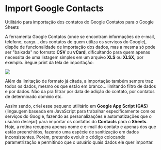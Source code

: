 # Import Google Contacts
Utilitário para importação dos contatos do Google Contatos para o Google Sheets

A ferramenta Google Contatos (onde se encontram informações de e-mail, telefone, cargo... dos contatos de quem utiliza os serviços do Google),
dispõe de funcionalidade de importação dos dados, mas a mesma só pode ser "baixada" no formato <b>CSV</b> ou <b>vCard</b>, dificultando para quem apenas necessita
de uma listagem simples em um arquivo <b>XLS</b> ou <b>XLSX</b>, por exemplo. Segue print da tela de importação:

<img src="https://uploaddeimagens.com.br/images/003/023/118/full/contatos.PNG" />

Além da limitação de formato já citada, a importação também sempre traz todos os dados, mesmo os que estão em branco... limitando filtro de dados
e por dados. Não da pra filtrar por data de adição do contato, por contatos de determinado domínio etc.

Assim sendo, criei esse pequeno utilitário em <b>Google App Script (GAS)</b> (lingaugem baseada em JavaScript para trabalhar especificamente com os serviços do Google,
fazendo as personalizações e automatizações que o usuário desejar) para importar os contatos do <b>Contacts</b> para o <b>Sheets</b>. Hoje, a rotina recupera apenas nome e e-mail do contato e apenas dos que estão preenchidos, fazendo uma espécie de sanitização em dados inconsistentes. Porém, pretendo evoluir o código colocando parametrização e permitindo
que o usuário quais dados ele quer importar.
